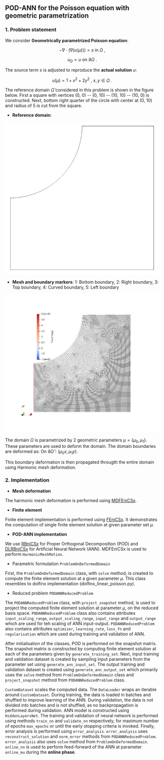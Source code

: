 ## POD-ANN for the Poisson equation with geometric parametrization ##

### 1. Problem statement

We consider **Geometrically parametrized Poisson equation**:

$$ - \nabla \cdot \left( \nabla (u(\mu))\right) = s \ \text{in} \ \Omega \ ,$$

$$u_D = u \ \text{on} \ \partial \Omega \ .$$

The source term $s$ is adjusted to reproduce the **actual solution** $u$:

$$u(\mu) = 1 + x^2 + 2 y^2 \ , \ x,y \in \Omega \ .$$

The reference domain $\hat{\Omega}$ considered in this problem is shown in the figure below. First a square with vertices (0, 0) -- (0, 10) -- (10, 10) -- (10, 0) is constructed. Next, bottom right quarter of the circle with center at (0, 10) and radius of 5 is cut from the square.

* **Reference domain**:

![alt text](https://github.com/Wells-Group/dlrbnicsx/blob/main/demo/poisson/mesh_data/domain.png)

* **Mesh and boundary markers**: 1: Bottom boundary, 2: Right boundary, 3: Top boundary, 4: Curved boundary, 5: Left boundary

![alt text](https://github.com/Wells-Group/dlrbnicsx/blob/main/demo/poisson/mesh_data/boundaries.png)

The domain $\Omega$ is parametrized by 2 geometric parameters $\mu = \lbrace \mu_0, \mu_1 \rbrace$. These parameters are used to deform the domain. The domain boundaries are deformed as:
On $\partial \hat{\Omega}: (\mu_0 x, \mu_1 y)$.

This boundary deformation is then propagated througth the entire domain using Harmonic mesh deformation.

### 2. Implementation

* **Mesh deformation**

The harmonic mesh deformation is performed using [MDFEniCSx](https://github.com/niravshah241/mdfenicsx).

* **Finite element**

Finite element implementation is performed using [FEniCSx](https://fenicsproject.org/). It demonstrates the computation of single finite element solution at given parameter set $\mu$.

* **POD-ANN implementation**


We use [RBniCSx](https://github.com/RBniCS/RBniCSx) for Proper Orthogonal Decomposition (POD) and [DLRBniCSx](https://github.com/niravshah241/dlrbnicsx) for Artificial Neural Network (ANN). MDFEniCSx is used to perform ```HarmonicMeshMotion```.

- Parametric formulation ```ProblemOnDeformedDomain```

First, the ```ProblemOnDeformedDomain``` class, with ```solve``` method, is created to compute the finite element solution at a given parameter $\mu$. This class resembles to dolfinx implementation (dolfinx_linear_poisson.py).

- Reduced problem ```PODANNReducedProblem```

The ```PODANNReducedProblem``` class, with ```project_snapshot``` method, is used to project the computed finite element solution at parameter $\mu$, on the reduced basis space. ```PODANNReducedProblem``` class also contains attributes ```input_scaling_range```, ```output_scaling_range```, ```input_range``` and ```output_range``` which are used for teh scaling of ANN input-output. ```PODANNReducedProblem``` also contains attributes ```optimizer```, ```learning_rate```, ```loss_fn``` and ```regularisation``` which are used during training and validation of ANN.

After initialisation of the classes, POD is performed on the snapshot matrix. The snapshot matrix is constructed by computing finite element solution at each of the parameters given by ```generate_training_set```. Next, input training and validation dataset is created by sampling input parameters from the parameter set using ```generate_ann_input_set```. The output training and validation dataset is created using ```generate_ann_output_set``` which primarily uses the ```solve``` method from ```ProblemOnDeformedDomain``` class and ```project_snapshot``` method from ```PODANNReducedProblem``` class.

```CustomDataset``` scales the computed data. The ```DataLoader``` wraps an iterable around ```CustomDataset```. During training, the data is loaded in batches and shuffled to improve learning of the ANN. During validation, the data is not divided into batches and is not shuffled, as no backpropagation is performed during validation. ANN model is constructed using ```HiddenLayersNet```. The training and validation of neural network is performed using methods ```train_nn``` and ```validate_nn``` respectively, for maximum number of epochs ```max_epochs``` or until the early stopping criteria is invoked. Finally, error analysis is performed using ```error_analysis```. ```error_analysis``` uses ```reconstruct_solution``` and ```norm_error``` methods from ```PODANNReducedProblem```. ```error_analysis``` also uses ```solve``` method from ```ProblemOnDeformedDomain```. ```online_nn``` is used to perform feed-forward of the ANN at parameter ```online_mu``` during the **online phase**.
